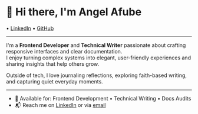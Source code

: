 # 👋 Hi there, I'm Angel Afube

• [LinkedIn](https://www.linkedin.com/in/angel-afube/) • [GitHub](https://github.com/AfubeAngel)

---

I'm a **Frontend Developer** and **Technical Writer** passionate about crafting responsive interfaces and clear documentation.  
I enjoy turning complex systems into elegant, user-friendly experiences and sharing insights that help others grow.

Outside of tech, I love journaling reflections, exploring faith-based writing, and capturing quiet everyday moments.

---

- 💼 Available for: Frontend Development • Technical Writing • Docs Audits  
- 📬 Reach me on [LinkedIn](https://www.linkedin.com/in/angel-afube/) or via [email](mailto:angelchinenye@example.com)  
